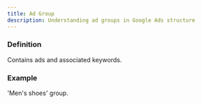 ```yaml
---
title: Ad Group
description: Understanding ad groups in Google Ads structure
---
```


### Definition
Contains ads and associated keywords.

### Example
'Men's shoes' group.